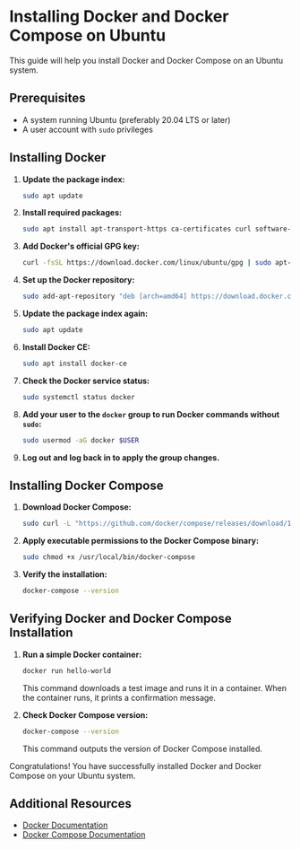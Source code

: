 # Installing Docker and Docker Compose on Ubuntu

This guide will help you install Docker and Docker Compose on an Ubuntu system.

## Prerequisites

- A system running Ubuntu (preferably 20.04 LTS or later)
- A user account with `sudo` privileges

## Installing Docker

1. **Update the package index:**

    ```bash
    sudo apt update
    ```

2. **Install required packages:**

    ```bash
    sudo apt install apt-transport-https ca-certificates curl software-properties-common
    ```

3. **Add Docker's official GPG key:**

    ```bash
    curl -fsSL https://download.docker.com/linux/ubuntu/gpg | sudo apt-key add -
    ```

4. **Set up the Docker repository:**

    ```bash
    sudo add-apt-repository "deb [arch=amd64] https://download.docker.com/linux/ubuntu $(lsb_release -cs) stable"
    ```

5. **Update the package index again:**

    ```bash
    sudo apt update
    ```

6. **Install Docker CE:**

    ```bash
    sudo apt install docker-ce
    ```

7. **Check the Docker service status:**

    ```bash
    sudo systemctl status docker
    ```

8. **Add your user to the `docker` group to run Docker commands without `sudo`:**

    ```bash
    sudo usermod -aG docker $USER
    ```

9. **Log out and log back in to apply the group changes.**

## Installing Docker Compose

1. **Download Docker Compose:**

    ```bash
    sudo curl -L "https://github.com/docker/compose/releases/download/1.29.2/docker-compose-$(uname -s)-$(uname -m)" -o /usr/local/bin/docker-compose
    ```

2. **Apply executable permissions to the Docker Compose binary:**

    ```bash
    sudo chmod +x /usr/local/bin/docker-compose
    ```

3. **Verify the installation:**

    ```bash
    docker-compose --version
    ```

## Verifying Docker and Docker Compose Installation

1. **Run a simple Docker container:**

    ```bash
    docker run hello-world
    ```

    This command downloads a test image and runs it in a container. When the container runs, it prints a confirmation message.

2. **Check Docker Compose version:**

    ```bash
    docker-compose --version
    ```

    This command outputs the version of Docker Compose installed.

Congratulations! You have successfully installed Docker and Docker Compose on your Ubuntu system.

## Additional Resources

- [Docker Documentation](https://docs.docker.com/)
- [Docker Compose Documentation](https://docs.docker.com/compose/)


